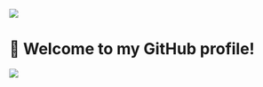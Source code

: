 [![](https://visitcount.itsvg.in/api?id=QuaNilo&icon=0&color=1)](https://visitcount.itsvg.in)
<h1>👋 Welcome to my GitHub profile!</h1>

![](https://github-readme-streak-stats.herokuapp.com/?user=QuaNilo&theme=dark&hide_border=false)<br/>


